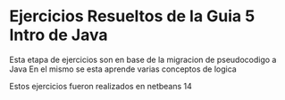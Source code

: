 # Ejercicios Resueltos de la Guia 5 Intro de Java

Esta etapa de ejercicios son en base de la migracion de pseudocodigo a Java
En el mismo se esta aprende varias conceptos de logica

Estos ejercicios fueron realizados en netbeans 14
